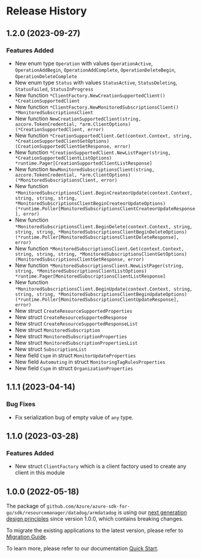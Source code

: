 # Release History

## 1.2.0 (2023-09-27)
### Features Added

- New enum type `Operation` with values `OperationActive`, `OperationAddBegin`, `OperationAddComplete`, `OperationDeleteBegin`, `OperationDeleteComplete`
- New enum type `Status` with values `StatusActive`, `StatusDeleting`, `StatusFailed`, `StatusInProgress`
- New function `*ClientFactory.NewCreationSupportedClient() *CreationSupportedClient`
- New function `*ClientFactory.NewMonitoredSubscriptionsClient() *MonitoredSubscriptionsClient`
- New function `NewCreationSupportedClient(string, azcore.TokenCredential, *arm.ClientOptions) (*CreationSupportedClient, error)`
- New function `*CreationSupportedClient.Get(context.Context, string, *CreationSupportedClientGetOptions) (CreationSupportedClientGetResponse, error)`
- New function `*CreationSupportedClient.NewListPager(string, *CreationSupportedClientListOptions) *runtime.Pager[CreationSupportedClientListResponse]`
- New function `NewMonitoredSubscriptionsClient(string, azcore.TokenCredential, *arm.ClientOptions) (*MonitoredSubscriptionsClient, error)`
- New function `*MonitoredSubscriptionsClient.BeginCreateorUpdate(context.Context, string, string, string, *MonitoredSubscriptionsClientBeginCreateorUpdateOptions) (*runtime.Poller[MonitoredSubscriptionsClientCreateorUpdateResponse], error)`
- New function `*MonitoredSubscriptionsClient.BeginDelete(context.Context, string, string, string, *MonitoredSubscriptionsClientBeginDeleteOptions) (*runtime.Poller[MonitoredSubscriptionsClientDeleteResponse], error)`
- New function `*MonitoredSubscriptionsClient.Get(context.Context, string, string, string, *MonitoredSubscriptionsClientGetOptions) (MonitoredSubscriptionsClientGetResponse, error)`
- New function `*MonitoredSubscriptionsClient.NewListPager(string, string, *MonitoredSubscriptionsClientListOptions) *runtime.Pager[MonitoredSubscriptionsClientListResponse]`
- New function `*MonitoredSubscriptionsClient.BeginUpdate(context.Context, string, string, string, *MonitoredSubscriptionsClientBeginUpdateOptions) (*runtime.Poller[MonitoredSubscriptionsClientUpdateResponse], error)`
- New struct `CreateResourceSupportedProperties`
- New struct `CreateResourceSupportedResponse`
- New struct `CreateResourceSupportedResponseList`
- New struct `MonitoredSubscription`
- New struct `MonitoredSubscriptionProperties`
- New struct `MonitoredSubscriptionPropertiesList`
- New struct `SubscriptionList`
- New field `Cspm` in struct `MonitorUpdateProperties`
- New field `Automuting` in struct `MonitoringTagRulesProperties`
- New field `Cspm` in struct `OrganizationProperties`


## 1.1.1 (2023-04-14)
### Bug Fixes

- Fix serialization bug of empty value of `any` type.


## 1.1.0 (2023-03-28)
### Features Added

- New struct `ClientFactory` which is a client factory used to create any client in this module


## 1.0.0 (2022-05-18)

The package of `github.com/Azure/azure-sdk-for-go/sdk/resourcemanager/datadog/armdatadog` is using our [next generation design principles](https://azure.github.io/azure-sdk/general_introduction.html) since version 1.0.0, which contains breaking changes.

To migrate the existing applications to the latest version, please refer to [Migration Guide](https://aka.ms/azsdk/go/mgmt/migration).

To learn more, please refer to our documentation [Quick Start](https://aka.ms/azsdk/go/mgmt).
